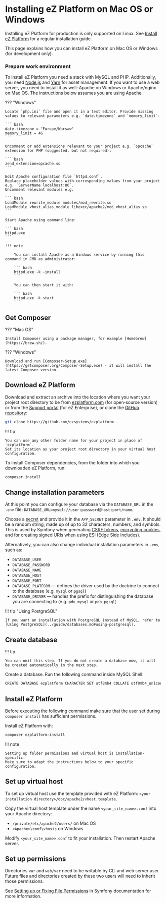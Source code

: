 # Installing eZ Platform on Mac OS or Windows

Installing eZ Platform for production is only supported on Linux.
See [Install eZ Platform](../getting_started/install_ez_platform.md) for a regular installation guide.

This page explains how you can install eZ Platform on Mac OS or Windows (for development only).

### Prepare work environment

To install eZ Platform you need a stack with MySQL and PHP.
Additionally, you need [Node.js](https://nodejs.org/en/) and [Yarn](https://yarnpkg.com/lang/en/docs/install/) for asset management.
If you want to use a web server, you need to install it as well: Apache on Windows or Apache/nginx on Mac OS.
The instructions below assumes you are using Apache.

??? "Windows"

    Locate `php.ini` file and open it in a text editor. Provide missing values to relevant parameters e.g. `date.timezone` and `memory_limit`:

    ``` bash
    date.timezone = "Europe/Warsaw"
    memory_limit = 4G
    ```

    Uncomment or add extensions relevant to your project e.g. `opcache` extension for PHP (suggested, but not required):

    ``` bash
    zend_extension=opcache.so
    ```

    Edit Apache configuration file `httpd.conf`.
    Replace placeholder values with corresponding values from your project e.g. `ServerName localhost:80`.
    Uncomment relevant modules e.g.

    ``` bash
    LoadModule rewrite_module modules/mod_rewrite.so
    LoadModule vhost_alias_module libexec/apache2/mod_vhost_alias.so
    ```

    Start Apache using command line:

    ``` bash
    httpd.exe
    ```

    !!! note

        You can install Apache as a Windows service by running this command in CMD as administrator:

        ``` bash
        httpd.exe -k -install
        ```

        You can then start it with:

        ``` bash
        httpd.exe -k start
        ```

## Get Composer

??? "Mac OS"

    Install Composer using a package manager, for example [Homebrew](https://brew.sh/).

??? "Windows"

    Download and run [Composer-Setup.exe](https://getcomposer.org/Composer-Setup.exe) - it will install the latest Composer version.

## Download eZ Platform

Download and extract an archive into the location where you want your project root directory to be from [ezplatform.com](https://ezplatform.com/#download-option) (for open-source version) or from the [Support portal](https://support.ez.no/Downloads) (for eZ Enterprise), or clone the [GitHub repository](https://github.com/ezsystems/ezplatform):

``` bash
git clone https://github.com/ezsystems/ezplatform .
```

!!! tip

    You can use any other folder name for your project in place of `ezplatform`.
    Set its location as your project root directory in your virtual host configuration.

To install Composer dependencies, from the folder into which you downloaded eZ Platform, run:

``` bash
composer install
```

## Change installation parameters

At this point you can configure your database via the `DATABASE_URL` in the `.env` file:
`DATABASE_URL=mysql://user:password@host:port/name`.

Choose a [secret](http://symfony.com/doc/current/reference/configuration/framework.html#secret)
and provide it in the `APP_SECRET` parameter in `.env`.
It should be a random string, made up of up to 32 characters, numbers, and symbols.
This is used by Symfony when generating [CSRF tokens](https://symfony.com/doc/current/security/csrf.html),
[encrypting cookies](http://symfony.com/doc/current/cookbook/security/remember_me.html),
and for creating signed URIs when using [ESI (Edge Side Includes)](https://symfony.com/doc/current/http_cache/esi.html).

Alternatively, you can also change individual installation parameters in `.env`, such as:

- `DATABASE_USER`
- `DATABASE_PASSWORD`
- `DATABASE_NAME`
- `DATABASE_HOST`
- `DATABASE_PORT`
- `DATABASE_PLATFORM` — defines the driver used by the doctrine to connect to the database (e.g. `mysql` or `pgsql`)
- `DATABASE_DRIVER` — handles the prefix for distinguishing the database you are connecting to (e.g. `pdo_mysql` or `pdo_pgsql`)

!!! tip "Using PostgreSQL"

    If you want an installation with PostgreSQL instead of MySQL, refer to [Using PostgreSQL](../guide/databases.md#using-postgresql).

## Create database

!!! tip

    You can omit this step. If you do not create a database now, it will be created automatically in the next step.

Create a database. Run the following command inside MySQL Shell:

``` bash
CREATE DATABASE ezplatform CHARACTER SET utf8mb4 COLLATE utf8mb4_unicode_520_ci;
```

## Install eZ Platform

Before executing the following command make sure that the user set during `composer install` has sufficient permissions.

Install eZ Platform with:

``` bash
composer ezplatform-install
```

!!! note

    Setting up folder permissions and virtual host is installation-specific.
    Make sure to adapt the instructions below to your specific configuration.

## Set up virtual host

To set up virtual host use the template provided with eZ Platform: `<your installation directory>/doc/apache2/vhost.template`.

Copy the virtual host template under the name `<your_site_name>.conf` into your Apache directory:

- `/private/etc/apache2/users/` on Mac OS
- `<Apache>\conf\vhosts` on Windows

Modify `<your_site_name>.conf` to fit your installation. Then restart Apache server.

## Set up permissions

Directories `var` and `web/var` need to be writable by CLI and web server user.
Future files and directories created by these two users will need to inherit those permissions.

See [Setting up or Fixing File Permissions](http://symfony.com/doc/3.4/setup/file_permissions.html) in Symfony documentation
for more information.
